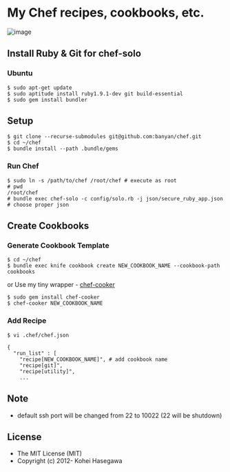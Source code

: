 # My Chef recipes, cookbooks, etc.
![image](http://banyan.github.com/images/han_solo.jpg)

## Install Ruby & Git for chef-solo

### Ubuntu
```
$ sudo apt-get update
$ sudo aptitude install ruby1.9.1-dev git build-essential
$ sudo gem install bundler
```

## Setup
```
$ git clone --recurse-submodules git@github.com:banyan/chef.git
$ cd ~/chef
$ bundle install --path .bundle/gems
```

### Run Chef
```
$ sudo ln -s /path/to/chef /root/chef # execute as root
# pwd
/root/chef
# bundle exec chef-solo -c config/solo.rb -j json/secure_ruby_app.json # choose proper json
```

## Create Cookbooks

### Generate Cookbook Template
```
$ cd ~/chef
$ bundle exec knife cookbook create NEW_COOKBOOK_NAME --cookbook-path cookbooks
```

or Use my tiny wrapper - [chef-cooker](https://github.com/banyan/chef-cooker)
```
$ sudo gem install chef-cooker
$ chef-cooker NEW_COOKBOOK_NAME
```

### Add Recipe
```
$ vi .chef/chef.json

{
  "run_list" : [
    "recipe[NEW_COOKBOOK_NAME]", # add cookbook name
    "recipe[git]",
    "recipe[utility]",
    ...
```

## Note

* default ssh port will be changed from 22 to 10022 (22 will be shutdown)

## License

* The MIT License (MIT)
* Copyright (c) 2012- Kohei Hasegawa
